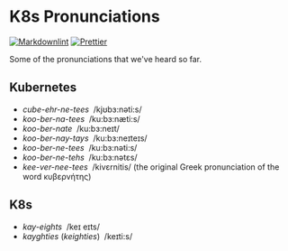 # K8s Pronunciations

[![Markdownlint](https://github.com/amrwc/k8s-pronunciations/actions/workflows/markdownlint.yml/badge.svg?branch=main)](https://github.com/amrwc/k8s-pronunciations/actions/workflows/markdownlint.yml)
[![Prettier](https://github.com/amrwc/k8s-pronunciations/actions/workflows/prettier.yml/badge.svg?branch=main)](https://github.com/amrwc/k8s-pronunciations/actions/workflows/prettier.yml)

Some of the pronunciations that we've heard so far.

## Kubernetes

- _cube-ehr-ne-tees_ &nbsp;/kjʊbɜ:nəti:s/
- _koo-ber-na-tees_ &nbsp;/ku:bɜ:næti:s/
- _koo-ber-nate_ &nbsp;/ku:bɜ:neɪt/
- _koo-ber-nay-tays_ &nbsp;/ku:bɜ:neɪteɪs/
- _koo-ber-ne-tees_ &nbsp;/ku:bɜ:nəti:s/
- _koo-ber-ne-tehs_ &nbsp;/ku:bɜ:nətɛs/
- _kee-ver-nee-tees_ &nbsp;/kivɛrnitis/ (the original Greek pronunciation of the word κυβερνήτης)

## K8s

- _kay-eights_ &nbsp;/keɪ eɪts/
- _kayghties_ (_keighties_) &nbsp;/keɪti:s/
